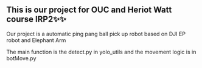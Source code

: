 ## This is our project for OUC and Heriot Watt course IRP2✨✨

 Our project is a automatic ping pang ball pick up robot based on DJI EP robot and Elephant Arm

 The main function is the detect.py in yolo_utils and the movement logic is in botMove.py

